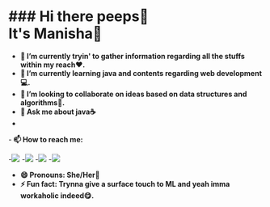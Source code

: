 <p align='center'><b><h1>### Hi there peeps👋<br> It's Manisha🍕</h1></b></p>
    
    
  
- <b>🔭 I’m currently tryin' to gather information regarding all the stuffs within my reach❤.</b>
- <b>🌱 I’m currently learning java and contents regarding web development💻.</b>
- <b>👯 I’m looking to collaborate on ideas based on data structures and algorithms📖.</b>
- <b>💬 Ask me about java☕</b>
- 
-<b> 📫 How to reach me: </b>
 <p align='left'>
-<a href = "https://www.linkedin.com/in/manisha-parichha-b528131bb/"><img src="https://img.icons8.com/cute-clipart/45/000000/linkedin.png"/></a>
-<a href = "https://twitter.com/Pmanny31"><img src="https://img.icons8.com/cotton/45/000000/twitter.png"/></a>
-<a href = "https://www.instagram.com/manisha_parichha/"><img src="https://img.icons8.com/color/45/000000/instagram-new.png"/></a>
-<a href = "https://www.facebook.com/angel.myra.908"><img src="https://img.icons8.com/fluent/48/000000/facebook-new.png"/></a>
    
- <b>😄 Pronouns: She/Her🎀</b><br>
- <b> ⚡ Fun fact: Trynna give a surface touch to ML and yeah imma workaholic indeed😋.</b>




